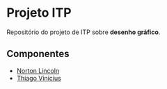 # Projeto ITP
Repositório do projeto de ITP sobre **desenho gráfico**.
## Componentes
* [Norton Lincoln](https://github.com/Lincoln500)
* [Thiago Vinícius](https://github.com/Kathamala)
